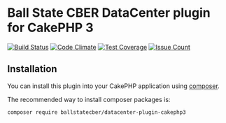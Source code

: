 # Ball State CBER DataCenter plugin for CakePHP 3

[![Build Status](https://travis-ci.org/BallStateCBER/datacenter-plugin-cakephp3.svg?branch=master)](https://travis-ci.org/BallStateCBER/datacenter-plugin-cakephp3)
[![Code Climate](https://codeclimate.com/repos/59c174a27f8ed802aa00006a/badges/4bb779d86e5c3dd4f734/gpa.svg)](https://codeclimate.com/repos/59c174a27f8ed802aa00006a/feed)
[![Test Coverage](https://codeclimate.com/repos/59c174a27f8ed802aa00006a/badges/4bb779d86e5c3dd4f734/coverage.svg)](https://codeclimate.com/repos/59c174a27f8ed802aa00006a/coverage)
[![Issue Count](https://codeclimate.com/repos/59c174a27f8ed802aa00006a/badges/4bb779d86e5c3dd4f734/issue_count.svg)](https://codeclimate.com/repos/59c174a27f8ed802aa00006a/feed)

## Installation

You can install this plugin into your CakePHP application using [composer](http://getcomposer.org).

The recommended way to install composer packages is:

```
composer require ballstatecber/datacenter-plugin-cakephp3
```
